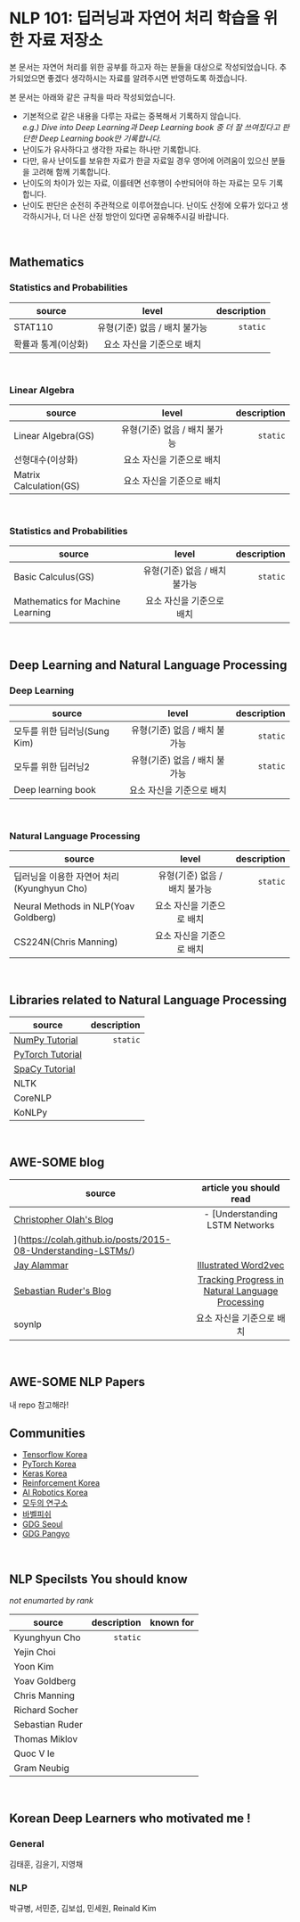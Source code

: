 # NLP 101: 딥러닝과 자연어 처리 학습을 위한 자료 저장소
본 문서는 자연어 처리를 위한 공부를 하고자 하는 분들을 대상으로 작성되었습니다.
추가되었으면 좋겠다 생각하시는 자료를 알려주시면 반영하도록 하겠습니다.

본 문서는 아래와 같은 규칙을 따라 작성되었습니다.
- 기본적으로 같은 내용을 다루는 자료는 중복해서 기록하지 않습니다. <br/>
*e.g.) Dive into Deep Learning과 Deep Learning book 중 더 잘 쓰여짔다고 판단한 Deep Learning book만 기록합니다.*
- 난이도가 유사하다고 생각한 자료는 하나만 기록합니다.
- 다만, 유사 난이도를 보유한 자료가 한글 자료일 경우 영어에 어려움이 있으신 분들을 고려해 함께 기록합니다.
- 난이도의 차이가 있는 자료, 이를테면 선후행이 수반되어야 하는 자료는 모두 기록합니다.
- 난이도 판단은 순전히 주관적으로 이루어졌습니다. 난이도 산정에 오류가 있다고 생각하시거나, 더 나은 산정 방안이 있다면 공유해주시길 바랍니다.
<br/>

## Mathematics
### Statistics and Probabilities
| source | level | description |
|---|:---:|---:|
| STAT110 | 유형(기준) 없음 / 배치 불가능 | `static` |
| 확률과 통계(이상화) | 요소 자신을 기준으로 배치 |  |
<br/>

### Linear Algebra
| source | level | description |
|---|:---:|---:|
| Linear Algebra(GS) | 유형(기준) 없음 / 배치 불가능 | `static` |
| 선형대수(이상화) | 요소 자신을 기준으로 배치 |  |
| Matrix Calculation(GS) | 요소 자신을 기준으로 배치 |  |
<br/>

### Statistics and Probabilities
| source | level | description |
|---|:---:|---:|
| Basic Calculus(GS) | 유형(기준) 없음 / 배치 불가능 | `static` |
| Mathematics for Machine Learning | 요소 자신을 기준으로 배치 |  |
<br/>

## Deep Learning and Natural Language Processing
### Deep Learning
| source | level | description |
|---|:---:|---:|
| 모두를 위한 딥러닝(Sung Kim) | 유형(기준) 없음 / 배치 불가능 | `static` |
| 모두를 위한 딥러닝2 | 유형(기준) 없음 / 배치 불가능 | `static` |
| Deep learning book | 요소 자신을 기준으로 배치 |  |
<br/>

### Natural Language Processing 
| source | level | description |
|---|:---:|---:|
| 딥러닝을 이용한 자연어 처리(Kyunghyun Cho) | 유형(기준) 없음 / 배치 불가능 | `static` |
| Neural Methods in NLP(Yoav Goldberg) | 요소 자신을 기준으로 배치 |  |
| CS224N(Chris Manning) | 요소 자신을 기준으로 배치 |  |
<br/>

## Libraries related to Natural Language Processing
| source | description |
|---|---:|
| [NumPy Tutorial](http://cs231n.github.io/python-numpy-tutorial/) | `static` |
| [PyTorch Tutorial](https://pytorch.org/tutorials/) |  |
| [SpaCy Tutorial](https://course.spacy.io/) |  |
| NLTK |  |
| CoreNLP |  |
| KoNLPy | |
<br/>

## AWE-SOME blog
| source | article you should read |
|---|:---:|
| [Christopher Olah's Blog](https://colah.github.io/) | - [Understanding LSTM Networks
](https://colah.github.io/posts/2015-08-Understanding-LSTMs/) |
| [Jay Alammar](http://jalammar.github.io/) | [Illustrated Word2vec](http://jalammar.github.io/illustrated-word2vec/) |
| [Sebastian Ruder's Blog](http://ruder.io/) | [Tracking Progress in Natural Language Processing](https://nlpprogress.com/) |
| soynlp | 요소 자신을 기준으로 배치 |
<br/>

## AWE-SOME NLP Papers
내 repo 참고해라!
<br/>

## Communities
- [Tensorflow Korea]()
- [PyTorch Korea]()
- [Keras Korea]()
- [Reinforcement Korea]()
- [AI Robotics Korea]()
- [모두의 연구소]()
- [바벨피쉬]()
- [GDG Seoul]()
- [GDG Pangyo]()
<br/>

## NLP Specilsts You should know
*not enumarted by rank*

| source | description | known for |
|---|---:|:---:|
| Kyunghyun Cho | `static` | |
| Yejin Choi |  | |
| Yoon Kim |  | |
| Yoav Goldberg |  | |
| Chris Manning |  | |
| Richard Socher |    | |
| Sebastian Ruder |    | |
| Thomas Miklov |    | |
| Quoc V le |    | |
| Gram Neubig |    | |
<br/>

## Korean Deep Learners who motivated me !
### General
김태훈, 김윤기, 지영채

### NLP
박규병, 서민준, 김보섭, 민세원, Reinald Kim